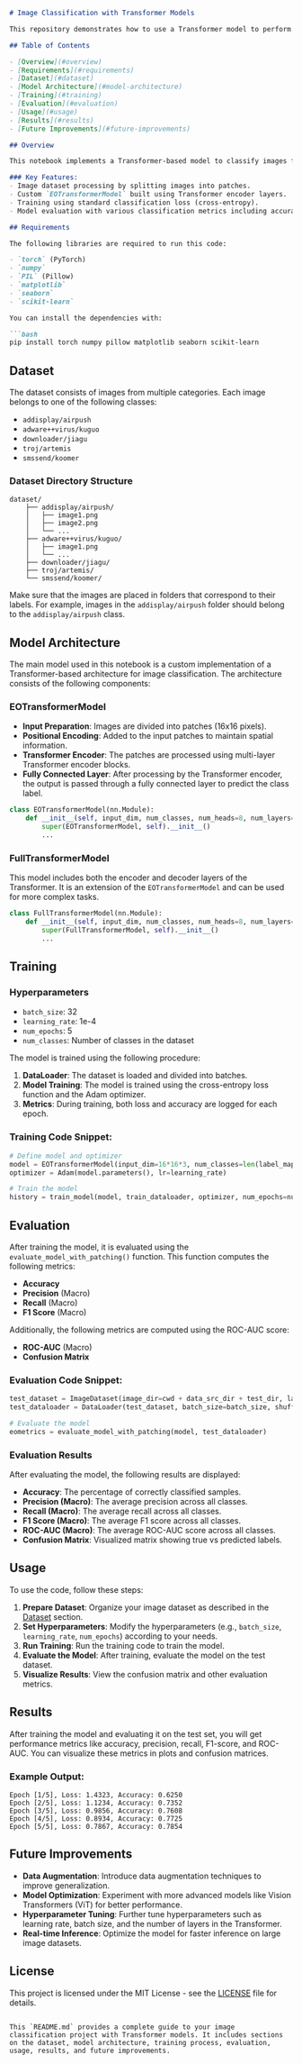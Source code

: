 
```markdown
# Image Classification with Transformer Models

This repository demonstrates how to use a Transformer model to perform image classification by leveraging patch-based image representation. The dataset is split into multiple categories, and the model classifies images into one of the defined classes using a patch-based approach.

## Table of Contents

- [Overview](#overview)
- [Requirements](#requirements)
- [Dataset](#dataset)
- [Model Architecture](#model-architecture)
- [Training](#training)
- [Evaluation](#evaluation)
- [Usage](#usage)
- [Results](#results)
- [Future Improvements](#future-improvements)

## Overview

This notebook implements a Transformer-based model to classify images from a custom dataset into multiple predefined categories. The image dataset is first split into patches, and these patches are fed into a Transformer model for classification. The implementation is based on the `EOTransformerModel` that uses a multi-layer Transformer encoder for processing image patches.

### Key Features:
- Image dataset processing by splitting images into patches.
- Custom `EOTransformerModel` built using Transformer encoder layers.
- Training using standard classification loss (cross-entropy).
- Model evaluation with various classification metrics including accuracy, precision, recall, F1 score, and ROC-AUC.

## Requirements

The following libraries are required to run this code:

- `torch` (PyTorch)
- `numpy`
- `PIL` (Pillow)
- `matplotlib`
- `seaborn`
- `scikit-learn`

You can install the dependencies with:

```bash
pip install torch numpy pillow matplotlib seaborn scikit-learn
```

## Dataset

The dataset consists of images from multiple categories. Each image belongs to one of the following classes:

- `addisplay/airpush`
- `adware++virus/kuguo`
- `downloader/jiagu`
- `troj/artemis`
- `smssend/koomer`

### Dataset Directory Structure

```plaintext
dataset/
    ├── addisplay/airpush/
    │   ├── image1.png
    │   ├── image2.png
    │   └── ...
    ├── adware++virus/kuguo/
    │   ├── image1.png
    │   └── ...
    ├── downloader/jiagu/
    ├── troj/artemis/
    └── smssend/koomer/
```

Make sure that the images are placed in folders that correspond to their labels. For example, images in the `addisplay/airpush` folder should belong to the `addisplay/airpush` class.

## Model Architecture

The main model used in this notebook is a custom implementation of a Transformer-based architecture for image classification. The architecture consists of the following components:

### EOTransformerModel

- **Input Preparation**: Images are divided into patches (16x16 pixels).
- **Positional Encoding**: Added to the input patches to maintain spatial information.
- **Transformer Encoder**: The patches are processed using multi-layer Transformer encoder blocks.
- **Fully Connected Layer**: After processing by the Transformer encoder, the output is passed through a fully connected layer to predict the class label.

```python
class EOTransformerModel(nn.Module):
    def __init__(self, input_dim, num_classes, num_heads=8, num_layers=4, hidden_dim=16, dropout=0.1, max_len=256, device='cpu'):
        super(EOTransformerModel, self).__init__()
        ...
```

### FullTransformerModel

This model includes both the encoder and decoder layers of the Transformer. It is an extension of the `EOTransformerModel` and can be used for more complex tasks.

```python
class FullTransformerModel(nn.Module):
    def __init__(self, input_dim, num_classes, num_heads=8, num_layers=4, hidden_dim=16, dropout=0.1, max_len=256):
        super(FullTransformerModel, self).__init__()
        ...
```

## Training

### Hyperparameters
- `batch_size`: 32
- `learning_rate`: 1e-4
- `num_epochs`: 5
- `num_classes`: Number of classes in the dataset

The model is trained using the following procedure:
1. **DataLoader**: The dataset is loaded and divided into batches.
2. **Model Training**: The model is trained using the cross-entropy loss function and the Adam optimizer.
3. **Metrics**: During training, both loss and accuracy are logged for each epoch.

### Training Code Snippet:

```python
# Define model and optimizer
model = EOTransformerModel(input_dim=16*16*3, num_classes=len(label_mapping), device=device)
optimizer = Adam(model.parameters(), lr=learning_rate)

# Train the model
history = train_model(model, train_dataloader, optimizer, num_epochs=num_epochs, device=device)
```

## Evaluation

After training the model, it is evaluated using the `evaluate_model_with_patching()` function. This function computes the following metrics:

- **Accuracy**
- **Precision** (Macro)
- **Recall** (Macro)
- **F1 Score** (Macro)

Additionally, the following metrics are computed using the ROC-AUC score:

- **ROC-AUC** (Macro)
- **Confusion Matrix**

### Evaluation Code Snippet:

```python
test_dataset = ImageDataset(image_dir=cwd + data_src_dir + test_dir, label_map=label_mapping, patch_size=16)
test_dataloader = DataLoader(test_dataset, batch_size=batch_size, shuffle=False)

# Evaluate the model
eometrics = evaluate_model_with_patching(model, test_dataloader)
```

### Evaluation Results

After evaluating the model, the following results are displayed:

- **Accuracy**: The percentage of correctly classified samples.
- **Precision (Macro)**: The average precision across all classes.
- **Recall (Macro)**: The average recall across all classes.
- **F1 Score (Macro)**: The average F1 score across all classes.
- **ROC-AUC (Macro)**: The average ROC-AUC score across all classes.
- **Confusion Matrix**: Visualized matrix showing true vs predicted labels.

## Usage

To use the code, follow these steps:

1. **Prepare Dataset**: Organize your image dataset as described in the [Dataset](#dataset) section.
2. **Set Hyperparameters**: Modify the hyperparameters (e.g., `batch_size`, `learning_rate`, `num_epochs`) according to your needs.
3. **Run Training**: Run the training code to train the model.
4. **Evaluate the Model**: After training, evaluate the model on the test dataset.
5. **Visualize Results**: View the confusion matrix and other evaluation metrics.

## Results

After training the model and evaluating it on the test set, you will get performance metrics like accuracy, precision, recall, F1-score, and ROC-AUC. You can visualize these metrics in plots and confusion matrices.

### Example Output:

```plaintext
Epoch [1/5], Loss: 1.4323, Accuracy: 0.6250
Epoch [2/5], Loss: 1.1234, Accuracy: 0.7352
Epoch [3/5], Loss: 0.9856, Accuracy: 0.7608
Epoch [4/5], Loss: 0.8934, Accuracy: 0.7725
Epoch [5/5], Loss: 0.7867, Accuracy: 0.7854
```

## Future Improvements

- **Data Augmentation**: Introduce data augmentation techniques to improve generalization.
- **Model Optimization**: Experiment with more advanced models like Vision Transformers (ViT) for better performance.
- **Hyperparameter Tuning**: Further tune hyperparameters such as learning rate, batch size, and the number of layers in the Transformer.
- **Real-time Inference**: Optimize the model for faster inference on large image datasets.

## License

This project is licensed under the MIT License - see the [LICENSE](LICENSE) file for details.
```

This `README.md` provides a complete guide to your image classification project with Transformer models. It includes sections on the dataset, model architecture, training process, evaluation, usage, results, and future improvements.

```
